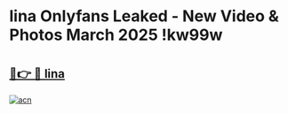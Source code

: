 # lina Onlyfans Leaked - New Video & Photos March 2025 !kw99w

# <h2><a href="https://2rr7xk.iuczelnia.edu.pl?title=lina&ref=kw99w">🔗👉 🔴 lina</a></h2>

[![acn](https://github.com/user-attachments/assets/0f9c940e-d8b0-45ae-aac7-cd30a18b3e1c)](https://2rr7xk.iuczelnia.edu.pl?title=lina&ref=kw99w)

